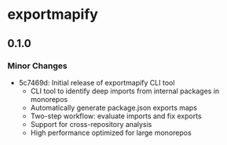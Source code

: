 # exportmapify

## 0.1.0

### Minor Changes

- 5c7469d: Initial release of exportmapify CLI tool
  - CLI tool to identify deep imports from internal packages in monorepos
  - Automatically generate package.json exports maps
  - Two-step workflow: evaluate imports and fix exports
  - Support for cross-repository analysis
  - High performance optimized for large monorepos
